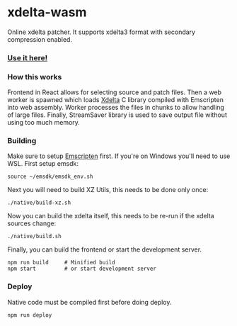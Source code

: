# xdelta-wasm

Online xdelta patcher. It supports xdelta3 format with secondary compression enabled.

### [Use it here!](https://kotcrab.github.io/xdelta-wasm/)

### How this works

Frontend in React allows for selecting source and patch files.
Then a web worker is spawned which loads [Xdelta](https://github.com/jmacd/xdelta) C library compiled with Emscripten into web assembly.
Worker processes the files in chunks to allow handling of large files. Finally, StreamSaver library is used to save output file without using
too much memory.

### Building

Make sure to setup [Emscripten](https://emscripten.org/docs/getting_started/downloads.html) first. If you're on Windows you'll need to use WSL.
First setup emsdk:
```
source ~/emsdk/emsdk_env.sh
```

Next you will need to build XZ Utils, this needs to be done only once:

```
./native/build-xz.sh
```

Now you can build the xdelta itself, this needs to be re-run if the xdelta sources change:

```
./native/build.sh
```

Finally, you can build the frontend or start the development server.

```
npm run build     # Minified build
npm start         # or start development server
```

### Deploy

Native code must be compiled first before doing deploy.

```
npm run deploy
```
